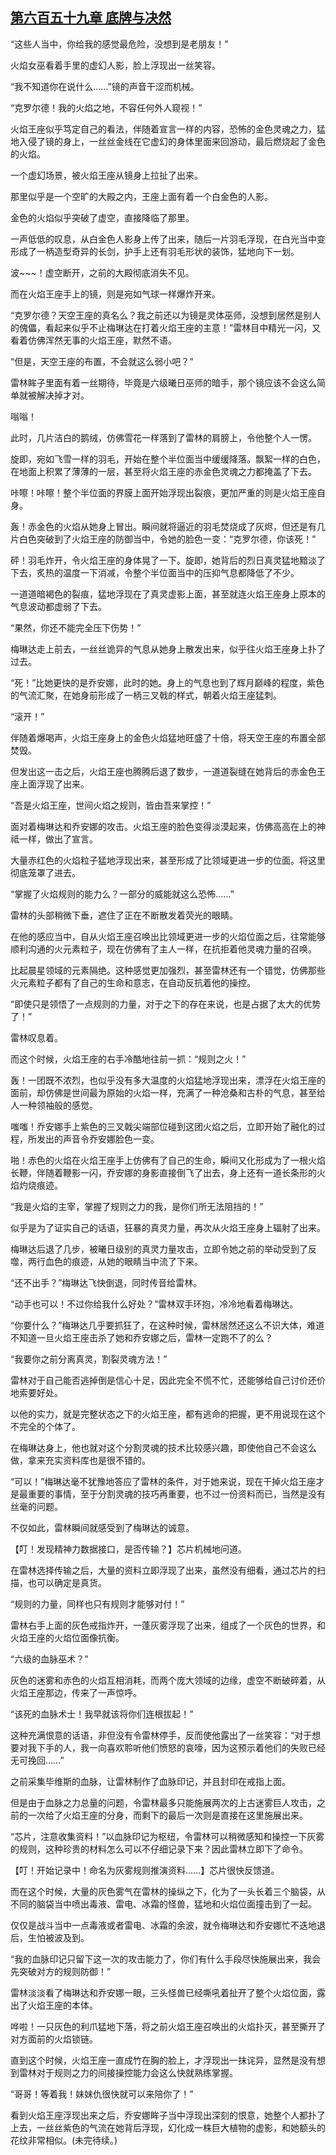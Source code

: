 ## [第六百五十九章 底牌与决然](https://www.xxbiquge.com/11_11222/8983342.html)


  “这些人当中，你给我的感觉最危险，没想到是老朋友！”

  火焰女巫看着手里的虚幻人影，脸上浮现出一丝笑容。

  “我不知道你在说什么……”镜的声音干涩而机械。

  “克罗尔德！我的火焰之地，不容任何外人窥视！”

  火焰王座似乎笃定自己的看法，伴随着宣言一样的内容，恐怖的金色灵魂之力，猛地入侵了镜的身上，一丝丝金线在它虚幻的身体里面来回游动，最后燃烧起了金色的火焰。

  一个虚幻场景，被火焰王座从镜身上拉扯了出来。

  那里似乎是一个空旷的大殿之内，王座上面有着一个白金色的人影。

  金色的火焰似乎突破了虚空，直接降临了那里。

  一声低低的叹息，从白金色人影身上传了出来，随后一片羽毛浮现，在白光当中变形成了一柄造型奇异的长剑，护手上还有羽毛形状的装饰，猛地向下一划。

  波~~~！虚空断开，之前的大殿彻底消失不见。

  而在火焰王座手上的镜，则是宛如气球一样爆炸开来。

  “克罗尔德？天空王座的真名么？我之前还以为镜是灵体巫师，没想到居然是别人的傀儡，看起来似乎不止梅琳达在打着火焰王座的主意！”雷林目中精光一闪，又看着仿佛浑然无事的火焰王座，默然不语。

  “但是，天空王座的布置，不会就这么弱小吧？”

  雷林眸子里面有着一丝期待，毕竟是六级曦日巫师的暗手，那个镜应该不会这么简单就被解决掉才对。

  嗡嗡！

  此时，几片洁白的鹅绒，仿佛雪花一样落到了雷林的肩膀上，令他整个人一愣。

  旋即，宛如飞雪一样的羽毛，开始在整个半位面当中缓缓降落。飘絮一样的白色，在地面上积累了薄薄的一层，甚至将火焰王座的赤金色灵魂之力都掩盖了下去。

  咔嚓！咔嚓！整个半位面的界膜上面开始浮现出裂痕，更加严重的则是火焰王座自身。

  轰！赤金色的火焰从她身上冒出。瞬间就将逼近的羽毛焚烧成了灰烬，但还是有几片白色突破到了火焰王座的防御当中，令她的脸色一变：“克罗尔德，你该死！”

  砰！羽毛炸开，令火焰王座的身体晃了一下。旋即，她背后的烈日真灵猛地黯淡了下去，炙热的温度一下消减，令整个半位面当中的压抑气息都降低了不少。

  一道道暗褐色的裂痕，猛地浮现在了真灵虚影上面，甚至就连火焰王座身上原本的气息波动都虚弱了下去。

  “果然，你还不能完全压下伤势！”

  梅琳达走上前去，一丝丝诡异的气息从她身上散发出来，似乎往火焰王座身上扑了过去。

  “死！”比她更快的是乔安娜，此时的她。身上的气息也到了辉月巅峰的程度，紫色的气流汇聚，在她身前形成了一柄三叉戟的样式，朝着火焰王座猛刺。

  “滚开！”

  伴随着爆喝声，火焰王座身上的金色火焰猛地旺盛了十倍，将天空王座的布置全部焚毁。

  但发出这一击之后，火焰王座也腾腾后退了数步，一道道裂缝在她背后的赤金色王座上面浮现了出来。

  “吾是火焰王座，世间火焰之规则，皆由吾来掌控！”

  面对着梅琳达和乔安娜的攻击。火焰王座的脸色变得淡漠起来，仿佛高高在上的神祗一样，做出了宣言。

  大量赤红色的火焰粒子猛地浮现出来，甚至形成了比领域更进一步的位面。将这里彻底笼罩了进去。

  “掌握了火焰规则的能力么？一部分的威能就这么恐怖……”

  雷林的头部稍微下垂，遮住了正在不断散发着荧光的眼睛。

  在他的感应当中，自从火焰王座召唤出比领域更进一步的火焰位面之后，往常能够顺利沟通的火元素粒子，现在仿佛有了主人一样，在抗拒着他灵魂力量的召唤。

  比起晨星领域的元素隔绝。这种感觉更加强烈，甚至雷林还有一个错觉，仿佛那些火元素粒子都有了自己的生命和意志，在自动反抗着他的操控。

  “即使只是领悟了一点规则的力量，对于之下的存在来说，也是占据了太大的优势了！”

  雷林叹息着。

  而这个时候，火焰王座的右手冷酷地往前一抓：“规则之火！”

  轰！一团既不浓烈，也似乎没有多大温度的火焰猛地浮现出来，漂浮在火焰王座的面前，却仿佛是世间最为原始的火焰一样，充满了一种沧桑和古朴的气息，甚至给人一种领袖般的感觉。

  嗤嗤！乔安娜手上紫色的三叉戟尖端部位碰到这团火焰之后，立即开始了融化的过程，所发出的声音令乔安娜脸色一变。

  啪！赤色的火焰在火焰王座手上仿佛有了自己的生命，瞬间又化形成为了一根火焰长鞭，伴随着鞭影一闪，乔安娜的身影直接倒飞了出去，身上还有一道长条形的火焰灼烧痕迹。

  “我是火焰的主宰，掌握了规则之力的我，是你们所无法阻挡的！”

  似乎是为了证实自己的话语，狂暴的真灵力量，再次从火焰王座身上辐射了出来。

  梅琳达后退了几步，被曦日级别的真灵力量攻击，立即令她之前的举动受到了反噬，两行血色的痕迹，从她的眼睛当中流了下来。

  “还不出手？”梅琳达飞快倒退，同时传音给雷林。

  “动手也可以！不过你给我什么好处？”雷林双手环抱，冷冷地看着梅琳达。

  “你要什么？”梅琳达几乎要抓狂了，在这种时候，雷林居然还这么不识大体，难道不知道一旦火焰王座击杀了她和乔安娜之后，雷林一定跑不了的么？

  “我要你之前分离真灵，割裂灵魂方法！”

  雷林对于自己能否逃掉倒是信心十足，因此完全不慌不忙，还能够给自己讨价还价地索要好处。

  以他的实力，就是完整状态之下的火焰王座，都有逃命的把握，更不用说现在这个不完全的个体了。

  在梅琳达身上，他也就对这个分割灵魂的技术比较感兴趣，即使他自己不会这么做，拿来充实资料库也是很不错的。

  “可以！”梅琳达毫不犹豫地答应了雷林的条件，对于她来说，现在干掉火焰王座才是最重要的事情，至于分割灵魂的技巧再重要，也不过一份资料而已，当然是没有丝毫的问题。

  不仅如此，雷林瞬间就感受到了梅琳达的诚意。

  【叮！发现精神力数据接口，是否传输？】芯片机械地问道。

  在雷林选择传输之后，大量的资料立即浮现了出来，虽然没有细看，通过芯片的扫描，也可以确定是真货。

  “规则的力量，同样也只有规则才能够对付！”

  雷林右手上面的灰色戒指炸开，一蓬灰雾浮现了出来，组成了一个灰色的世界，和火焰王座的火焰位面像抗衡。

  “六级的血脉巫术？”

  灰色的迷雾和赤色的火焰互相消耗，而两个庞大领域的边缘，虚空不断破碎着，从火焰王座那边，传来了一声惊呼。

  “该死的血脉术士！我早就该将你们连根拔起！”

  这种充满恨意的话语，非但没有令雷林停手，反而使他露出了一丝笑容：“对于想要对我下手的人，我一向喜欢聆听他们愤怒的哀嚎，因为这预示着他们的失败已经无可挽回……”

  之前采集毕维斯的血脉，让雷林制作了血脉印记，并且封印在戒指上面。

  但是由于血脉之力总量的问题，令雷林最多只能施展两次的上古迷雾巨人攻击，之前的一次给了火焰王座的分身，而剩下的最后一次则是直接在这里施展出来。

  “芯片，注意收集资料！”以血脉印记为枢纽，令雷林可以稍微感知和操控一下灰雾的规则，这种珍贵的材料怎么可以不仔细记录下来？因此雷林立即下了命令。

  【叮！开始记录中！命名为灰雾规则推演资料……】芯片很快反馈道。

  而在这个时候，大量的灰色雾气在雷林的操纵之下，化为了一头长着三个脑袋，从不同的脑袋当中喷出毒液、雷电、冰霜的怪兽，猛地和火焰位面撞击到了一起。

  仅仅是战斗当中一点毒液或者雷电、冰霜的余波，就令梅琳达和乔安娜忙不迭地退后，生怕被波及到。

  “我的血脉印记只留下这一次的攻击能力了，你们有什么手段尽快施展出来，我会先突破对方的规则防御！”

  雷林淡淡看了梅琳达和乔安娜一眼，三头怪兽已经嘶吼着扯开了整个火焰位面，露出了火焰王座的本体。

  哗啦！一只灰色的利爪猛地下落，将之前火焰王座召唤出的火焰扑灭，甚至撕开了对方面前的火焰锁链。

  直到这个时候，火焰王座一直成竹在胸的脸上，才浮现出一抹诧异，显然是没有想到雷林对于规则之力的间接操控能力会这么快就熟练掌握。

  “哥哥！等着我！妹妹仇很快就可以来陪你了！”

  看到火焰王座浮现出来之后，乔安娜眸子当中浮现出深刻的恨意，她整个人都扑了上去，一丝丝紫色的气流在她背后浮现，幻化成一株巨大植物的虚影，和她额头的花纹非常相似。(未完待续。)
